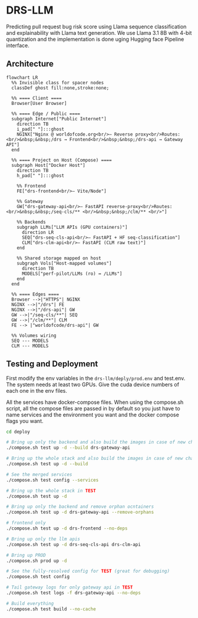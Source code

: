 # DRS-LLM
Predicting pull request bug risk score using Llama sequence classification and explainability with Llama text generation. We use Llama 3.1 8B with 4-bit quantization and the implementation is done uging Hugging face Pipeline interface.  

## Architecture
```mermaid
flowchart LR
  %% Invisible class for spacer nodes
  classDef ghost fill:none,stroke:none;

  %% ==== Client ====
  Browser[User Browser]

  %% ==== Edge / Public ====
  subgraph Internet["Public Internet"]
    direction TB
    i_pad[" "]:::ghost
    NGINX["Nginx @ worldofcode.org<br/>— Reverse proxy<br/>Routes:<br/>&nbsp;&nbsp;/drs → Frontend<br/>&nbsp;&nbsp;/drs-api → Gateway API"]
  end

  %% ==== Project on Host (Compose) ====
  subgraph Host["Docker Host"]
    direction TB
    h_pad[" "]:::ghost

    %% Frontend
    FE["drs-frontend<br/>— Vite/Node"]

    %% Gateway
    GW["drs-gateway-api<br/>— FastAPI reverse-proxy<br/>Routes:<br/>&nbsp;&nbsp;/seq-cls/** <br/>&nbsp;&nbsp;/clm/** <br/>"]

    %% Backends
    subgraph LLMs["LLM APIs (GPU containers)"]
      direction LR
      SEQ["drs-seq-cls-api<br/>— FastAPI + HF seq-classification"]
      CLM["drs-clm-api<br/>— FastAPI (CLM raw text)"]
    end

    %% Shared storage mapped on host
    subgraph Vols["Host-mapped volumes"]
      direction TB
      MODELS["perf-pilot/LLMs (ro) ↔ /LLMs"]
    end
  end

  %% ==== Edges ====
  Browser -->|"HTTPS"| NGINX
  NGINX -->|"/drs"| FE
  NGINX -->|"/drs-api"| GW
  GW -->|"/seq-cls/**"| SEQ
  GW -->|"/clm/**"| CLM
  FE --> |"worldofcode/drs-api"| GW

  %% Volumes wiring
  SEQ --- MODELS
  CLM --- MODELS

```


## Testing and Deployment
First modify the env variables in the `drs-llm/deply/prod.env` and test.env. 
The system needs at least two GPUs. Give the cuda device numbers of each one in the env files.

All the services have docker-compose files. When using the compose.sh script, all the compose files are passed in by default so you just have to name services and the environment you want and the docker compose flags you want.

```bash
cd deploy

# Bring up only the backend and also build the images in case of new changes
./compose.sh test up -d --build drs-gateway-api

# Bring up the whole stack and also build the images in case of new changes
./compose.sh test up -d --build

# See the merged services
./compose.sh test config --services

# Bring up the whole stack in TEST
./compose.sh test up -d

# Bring up only the backend and remove orphan ocntainers
./compose.sh test up -d drs-gateway-api --remove-orphans

# frontend only
./compose.sh test up -d drs-frontend --no-deps

# Bring up only the llm apis
./compose.sh test up -d drs-seq-cls-api drs-clm-api

# Bring up PROD
./compose.sh prod up -d

# See the fully-resolved config for TEST (great for debugging)
./compose.sh test config

# Tail gateway logs for only gateway api in TEST
./compose.sh test logs -f drs-gateway-api --no-deps

# Build everything
./compose.sh test build --no-cache

```
